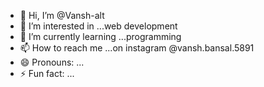 - 👋 Hi, I’m @Vansh-alt
- 👀 I’m interested in ...web development
- 🌱 I’m currently learning ...programming
- 📫 How to reach me ...on instagram @vansh.bansal.5891
- 😄 Pronouns: ...
- ⚡ Fun fact: ...

<!---
Vansh-alt/Vansh-alt is a ✨ special ✨ repository because its `README.md` (this file) appears on your GitHub profile.
You can click the Preview link to take a look at your changes.
--->
